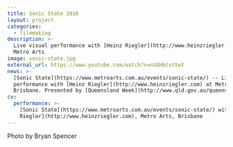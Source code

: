 ```yaml
---
title: Sonic State 2016
layout: project
categories:
  - filmmaking
description: >-
  Live visual performance with [Heinz Riegler](http://www.heinzriegler.com) at
  Metro Arts
image: sonic-state.jpg
external_url: https://www.youtube.com/watch?v=nUGHbtvttwY
news: >-
  [Sonic State](https://www.metroarts.com.au/events/sonic-state/) -- Live visual
  performance with [Heinz Riegler](http://www.heinzriegler.com) at Metro Arts in
  Brisbane. Presented by [Queensland Week](http://www.qld.gov.au/queenslandweek).
cv:
  performance: >-
    [Sonic State](https://www.metroarts.com.au/events/sonic-state/) with [Heinz
    Riegler](http://www.heinzriegler.com), Metro Arts, Brisbane
---
```


Photo by Bryan Spencer